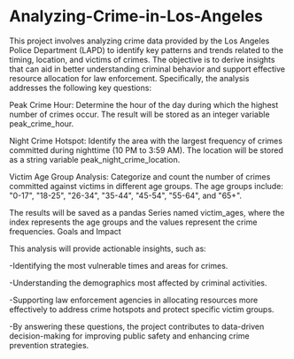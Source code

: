 # Analyzing-Crime-in-Los-Angeles


This project involves analyzing crime data provided by the Los Angeles Police Department (LAPD)  to identify key patterns and trends related to the timing, location, and victims of crimes. The objective is to derive insights that can aid in better understanding criminal behavior and support effective resource allocation for law enforcement. Specifically, the analysis addresses the following key questions:



Peak Crime Hour:
Determine the hour of the day during which the highest number of crimes occur.
The result will be stored as an integer variable peak_crime_hour.

Night Crime Hotspot:
Identify the area with the largest frequency of crimes committed during nighttime (10 PM to 3:59 AM).
The location will be stored as a string variable peak_night_crime_location.

Victim Age Group Analysis:
Categorize and count the number of crimes committed against victims in different age groups.
The age groups include: "0-17", "18-25", "26-34", "35-44", "45-54", "55-64", and "65+".

The results will be saved as a pandas Series named victim_ages, where the index represents the age groups and the values represent the crime frequencies.
Goals and Impact


This analysis will provide actionable insights, such as:

-Identifying the most vulnerable times and areas for crimes.

-Understanding the demographics most affected by criminal activities.

-Supporting law enforcement agencies in allocating resources more effectively to address crime hotspots and protect specific victim groups.

-By answering these questions, the project contributes to data-driven decision-making for improving public safety and enhancing crime prevention strategies.
